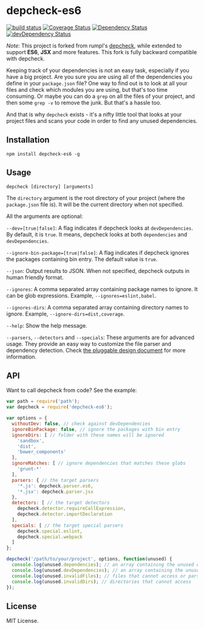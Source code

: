 # depcheck-es6

[![build status](https://secure.travis-ci.org/lijunle/depcheck-es6.svg?branch=master)](http://travis-ci.org/lijunle/depcheck-es6)
[![Coverage Status](https://coveralls.io/repos/lijunle/depcheck-es6/badge.svg?branch=master&service=github)](https://coveralls.io/github/lijunle/depcheck-es6?branch=master)
[![Dependency Status](https://david-dm.org/lijunle/depcheck-es6.svg)](https://david-dm.org/lijunle/depcheck-es6)
[![devDependency Status](https://david-dm.org/lijunle/depcheck-es6/dev-status.svg)](https://david-dm.org/lijunle/depcheck-es6#info=devDependencies)

*Note*: This project is forked from rumpl's [depcheck](https://github.com/rumpl/depcheck), while extended to support **ES6**, **JSX** and more features. This fork is fully backward compatible with depcheck.

Keeping track of your dependencies is not an easy task, especially if you have a big project. Are you sure you are using all of the dependencies you define in your `package.json` file? One way to find out is to look at all your files and check which modules you are using, but that's too time consuming. Or maybe you can do a `grep` on all the files of your project, and then some `grep -v` to remove the junk. But that's a hassle too.

And that is why `depcheck` exists - it's a nifty little tool that looks at your project files and scans your code in order to find any unused dependencies.

## Installation

```
npm install depcheck-es6 -g
```

## Usage

```
depcheck [directory] [arguments]
```

The `directory` argument is the root directory of your project (where the `package.json` file is). It will be the current directory when not specified.

All the arguments are optional:

`--dev=[true|false]`: A flag indicates if depcheck looks at `devDependencies`. By default, it is `true`. It means, depcheck looks at both `dependencies` and `devDependencies`.

`--ignore-bin-package=[true|false]`: A flag indicates if depcheck ignores the packages containing bin entry. The default value is `true`.

`--json`: Output results to JSON. When not specified, depcheck outputs in human friendly format.

`--ignores`: A comma separated array containing package names to ignore. It can be glob expressions. Example, `--ignores=eslint,babel`.

`--ignores-dirs`: A comma separated array containing directory names to ignore. Example, `--ignore-dirs=dist,coverage`.

`--help`: Show the help message.

`--parsers`, `--detectors` and `--specials`: These arguments are for advanced usage. They provide an easy way to customize the file parser and dependency detection. Check [the pluggable design document](https://github.com/lijunle/depcheck-es6/blob/master/doc/pluggable-design.md) for more information.

## API

Want to call depcheck from code? See the example:

```js
var path = require('path');
var depcheck = require('depcheck-es6');

var options = {
  withoutDev: false, // check against devDependencies
  ignoreBinPackage: false, // ignore the packages with bin entry
  ignoreDirs: [ // folder with these names will be ignored
    'sandbox',
    'dist',
    'bower_components'
  ],
  ignoreMatches: [ // ignore dependencies that matches these globs
    'grunt-*'
  ],
  parsers: { // the target parsers
    '*.js': depcheck.parser.es6,
    '*.jsx': depcheck.parser.jsx
  },
  detectors: [ // the target detectors
    depcheck.detector.requireCallExpression,
    depcheck.detector.importDeclaration
  ],
  specials: [ // the target special parsers
    depcheck.special.eslint,
    depcheck.special.webpack
  ]
};

depcheck('/path/to/your/project', options, function(unused) {
  console.log(unused.dependencies); // an array containing the unused dependencies
  console.log(unused.devDependencies); // an array containing the unused devDependencies
  console.log(unused.invalidFiles); // files that cannot access or parse
  console.log(unused.invalidDirs); // directories that cannot access
});
```

## License

MIT License.
